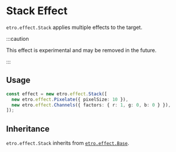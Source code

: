 # Stack Effect

`etro.effect.Stack` applies multiple effects to the target.

:::caution

This effect is experimental and may be removed in the future.

:::

## Usage

```ts
const effect = new etro.effect.Stack([
  new etro.effect.Pixelate({ pixelSize: 10 }),
  new etro.effect.Channels({ factors: { r: 1, g: 0, b: 0 } }),
]);
```

## Inheritance

`etro.effect.Stack` inherits from [`etro.effect.Base`](base).
